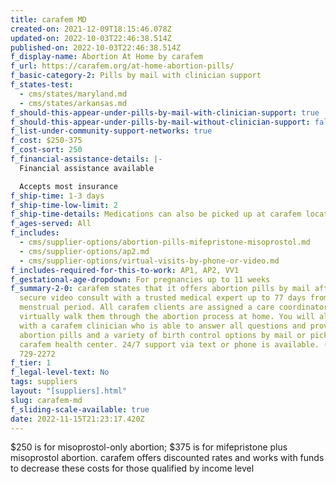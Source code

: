 ```yaml
---
title: carafem MD
created-on: 2021-12-09T18:15:46.078Z
updated-on: 2022-10-03T22:46:38.514Z
published-on: 2022-10-03T22:46:38.514Z
f_display-name: Abortion At Home by carafem
f_url: https://carafem.org/at-home-abortion-pills/
f_basic-category-2: Pills by mail with clinician support
f_states-test:
  - cms/states/maryland.md
  - cms/states/arkansas.md
f_should-this-appear-under-pills-by-mail-with-clinician-support: true
f_should-this-appear-under-pills-by-mail-without-clinician-support: false
f_list-under-community-support-networks: true
f_cost: $250-375
f_cost-sort: 250
f_financial-assistance-details: |-
  Financial assistance available

  Accepts most insurance
f_ship-time: 1-3 days
f_ship-time-low-limit: 2
f_ship-time-details: Medications can also be picked up at carafem locations.
f_ages-served: All
f_includes:
  - cms/supplier-options/abortion-pills-mifepristone-misoprostol.md
  - cms/supplier-options/ap2.md
  - cms/supplier-options/virtual-visits-by-phone-or-video.md
f_includes-required-for-this-to-work: AP1, AP2, VV1
f_gestational-age-dropdown: For pregnancies up to 11 weeks
f_summary-2-0: carafem states that it offers abortion pills by mail after a
  secure video consult with a trusted medical expert up to 77 days from last
  menstrual period. All carafem clients are assigned a care coordinator to help
  virtually walk them through the abortion process at home. You will also meet
  with a carafem clinician who is able to answer all questions and provide
  abortion pills and a variety of birth control options by mail or pick up at a
  carafem health center. 24/7 support via text or phone is available. (855)
  729-2272
f_tier: 1
f_legal-level-text: No
tags: suppliers
layout: "[suppliers].html"
slug: carafem-md
f_sliding-scale-available: true
date: 2022-11-15T21:23:17.420Z
---
```


$250 is for misoprostol-only abortion; $375 is for mifepristone plus misoprostol abortion. carafem offers discounted rates and works with funds to decrease these costs for those qualified by income level
